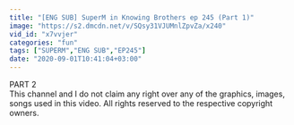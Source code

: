 ```yaml
---
title: "[ENG SUB] SuperM in Knowing Brothers ep 245 (Part 1)"
image: "https://s2.dmcdn.net/v/SQsy31VJUMnlZpvZa/x240"
vid_id: "x7vvjer"
categories: "fun"
tags: ["SUPERM","ENG SUB","EP245"]
date: "2020-09-01T10:41:04+03:00"
---
```

PART 2  <br>This channel and I do not claim any right over any of the graphics, images, songs used in this video. All rights reserved to the respective copyright owners.
